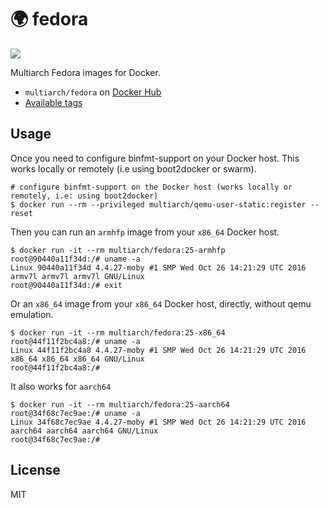 # :earth_africa: fedora

![](https://raw.githubusercontent.com/multiarch/dockerfile/master/logo.jpg)

Multiarch Fedora images for Docker.

* `multiarch/fedora` on [Docker Hub](https://hub.docker.com/r/multiarch/fedora/)
* [Available tags](https://hub.docker.com/r/multiarch/fedora/tags/)

## Usage

Once you need to configure binfmt-support on your Docker host.
This works locally or remotely (i.e using boot2docker or swarm).

```console
# configure binfmt-support on the Docker host (works locally or remotely, i.e: using boot2docker)
$ docker run --rm --privileged multiarch/qemu-user-static:register --reset
```

Then you can run an `armhfp` image from your `x86_64` Docker host.

```console
$ docker run -it --rm multiarch/fedora:25-armhfp
root@90440a11f34d:/# uname -a
Linux 90440a11f34d 4.4.27-moby #1 SMP Wed Oct 26 14:21:29 UTC 2016 armv7l armv7l armv7l GNU/Linux
root@90440a11f34d:/# exit
```

Or an `x86_64` image from your `x86_64` Docker host, directly, without qemu emulation.

```console
$ docker run -it --rm multiarch/fedora:25-x86_64
root@44f11f2bc4a8:/# uname -a
Linux 44f11f2bc4a8 4.4.27-moby #1 SMP Wed Oct 26 14:21:29 UTC 2016 x86_64 x86_64 x86_64 GNU/Linux
root@44f11f2bc4a8:/#
```

It also works for `aarch64`

```console
$ docker run -it --rm multiarch/fedora:25-aarch64
root@34f68c7ec9ae:/# uname -a
Linux 34f68c7ec9ae 4.4.27-moby #1 SMP Wed Oct 26 14:21:29 UTC 2016 aarch64 aarch64 aarch64 GNU/Linux
root@34f68c7ec9ae:/#
```

## License

MIT

